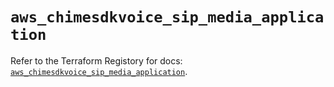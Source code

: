 # `aws_chimesdkvoice_sip_media_application`

Refer to the Terraform Registory for docs: [`aws_chimesdkvoice_sip_media_application`](https://registry.terraform.io/providers/hashicorp/aws/5.20.0/docs/resources/chimesdkvoice_sip_media_application).
